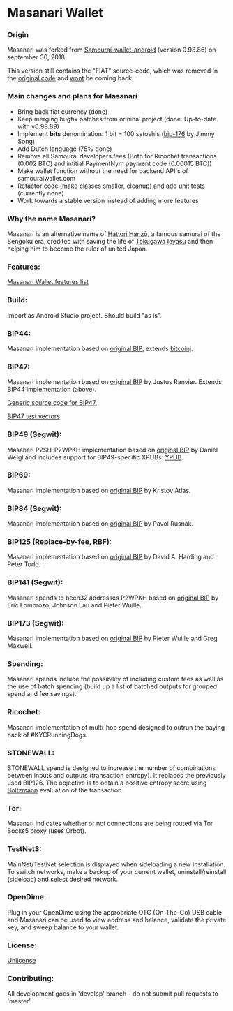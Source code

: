 # Masanari Wallet

### Origin

Masanari was forked from [Samourai-wallet-android](https://github.com/Samourai-Wallet/samourai-wallet-android/commit/87f67e74632e1326685e9a2ec81e395f7e73f18e) (version 0.98.86) on september 30, 2018.

This version still contains the "FIAT" source-code,
which was removed in the [original code](https://blog.samouraiwallet.com/post/178536644472/09887-welcome-new-international-users-and)
and [wont](https://old.reddit.com/r/Bitcoin/comments/9jtp75/users_will_never_be_ready_samourai_wallet_drops/e6v7vzg/) be coming back.

### Main changes and plans for Masanari

* Bring back fiat currency (done)
* Keep merging bugfix patches from orininal project (done. Up-to-date with v0.98.89)
* Implement **bits** denomination: 1 bit = 100 satoshis ([bip-176](https://github.com/bitcoin/bips/blob/master/bip-0176.mediawiki) by Jimmy Song)
* Add Dutch language (75% done)
* Remove all Samourai developers fees (Both for Ricochet transactions (0.002 BTC) and intitial PaymentNym payment code (0.00015 BTC))
* Make wallet function without the need for backend API's of samouraiwallet.com
* Refactor code (make classes smaller, cleanup) and add unit tests (currently none)
* Work towards a stable version instead of adding more features

### Why the name Masanari?

Masanari is an alternative name of [Hattori Hanzō](https://en.wikipedia.org/wiki/Hattori_Hanz%C5%8D), a famous samurai of the Sengoku era,
credited with saving the life of [Tokugawa Ieyasu](https://en.wikipedia.org/wiki/Tokugawa_Ieyasu) and then helping him to become the ruler of united Japan.

### Features:

[Masanari Wallet features list](Masanari-Wallet-features.md)

### Build:

Import as Android Studio project. Should build "as is".

### BIP44:

Masanari implementation based on [original BIP](https://github.com/bitcoin/bips/blob/master/bip-0044.mediawiki),
extends [bitcoinj](https://bitcoinj.github.io/).

### BIP47:

Masanari implementation based on [original BIP](https://github.com/bitcoin/bips/blob/master/bip-0047.mediawiki) by Justus Ranvier.
Extends BIP44 implementation (above).

[Generic source code for BIP47.](https://github.com/SamouraiDev/BIP47_RPC)

[BIP47 test vectors](https://gist.github.com/SamouraiDev/6aad669604c5930864bd)

### BIP49 (Segwit):

Masanari P2SH-P2WPKH implementation based on [original BIP](https://github.com/bitcoin/bips/blob/master/bip-0049.mediawiki)
by Daniel Weigl and includes support for BIP49-specific XPUBs: [YPUB](https://github.com/Samourai-Wallet/sentinel-android/issues/16).

### BIP69:

Masanari implementation based on [original BIP](https://github.com/bitcoin/bips/blob/master/bip-0069.mediawiki) by Kristov Atlas.

### BIP84 (Segwit):

Masanari implementation based on [original BIP](https://github.com/bitcoin/bips/blob/master/bip-0084.mediawiki) by Pavol Rusnak.

### BIP125 (Replace-by-fee, RBF):

Masanari implementation based on [original BIP](https://github.com/bitcoin/bips/blob/master/bip-0125.mediawiki) by David A.
Harding and Peter Todd.

### BIP141 (Segwit):

Masanari spends to bech32 addresses P2WPKH based on [original BIP](https://github.com/bitcoin/bips/blob/master/bip-0141.mediawiki) by Eric Lombrozo,
Johnson Lau and Pieter Wuille.

### BIP173 (Segwit):

Masanari implementation based on [original BIP](https://github.com/bitcoin/bips/blob/master/bip-0173.mediawiki) by Pieter Wuille and Greg Maxwell.

### Spending:

Masanari spends include the possibility of including custom fees as well as the use of batch spending
(build up a list of batched outputs for grouped spend and fee savings).

### Ricochet:

Masanari implementation of multi-hop spend designed to outrun the baying pack of #KYCRunningDogs.

### STONEWALL:

STONEWALL spend is designed to increase the number of combinations between inputs and outputs (transaction entropy).
It replaces the previously used BIP126. The objective is to obtain a positive entropy score
using [Boltzmann](https://github.com/Samourai-Wallet/boltzmann) evaluation of the transaction.

### Tor:

Masanari indicates whether or not connections are being routed via Tor Socks5 proxy (uses Orbot).

### TestNet3:

MainNet/TestNet selection is displayed when sideloading a new installation. To switch networks, make a backup of your current wallet,
uninstall/reinstall (sideload) and select desired network.

### OpenDime:

Plug in your OpenDime using the appropriate OTG (On-The-Go) USB cable and Masanari can be used to view address and balance,
validate the private key, and sweep balance to your wallet.

### License:

[Unlicense](https://github.com/Samourai-Wallet/samourai-wallet-android/blob/master/LICENSE)

### Contributing:

All development goes in 'develop' branch - do not submit pull requests to 'master'.
